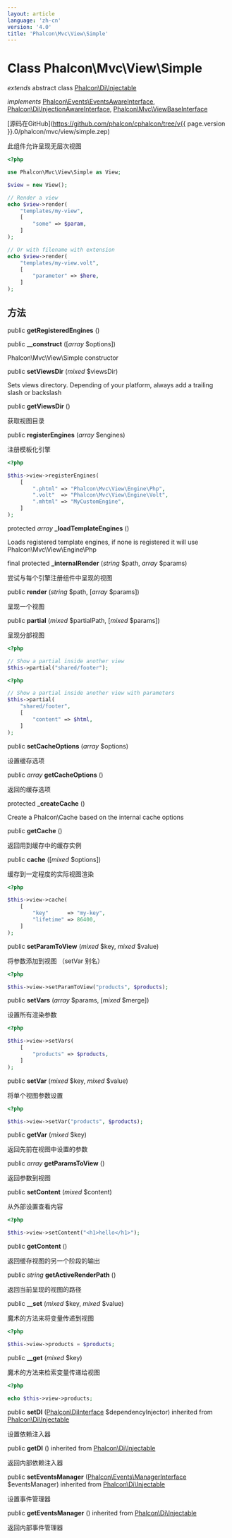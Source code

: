 ```yaml
---
layout: article
language: 'zh-cn'
version: '4.0'
title: 'Phalcon\Mvc\View\Simple'
---
```

# Class **Phalcon\Mvc\View\Simple**

*extends* abstract class [Phalcon\Di\Injectable](Phalcon_Di_Injectable)

*implements* [Phalcon\Events\EventsAwareInterface](Phalcon_Events_EventsAwareInterface), [Phalcon\Di\InjectionAwareInterface](Phalcon_Di_InjectionAwareInterface), [Phalcon\Mvc\ViewBaseInterface](Phalcon_Mvc_ViewBaseInterface)

[源码在GitHub](https://github.com/phalcon/cphalcon/tree/v{{ page.version }}.0/phalcon/mvc/view/simple.zep)

此组件允许呈现无层次视图

```php
<?php

use Phalcon\Mvc\View\Simple as View;

$view = new View();

// Render a view
echo $view->render(
    "templates/my-view",
    [
        "some" => $param,
    ]
);

// Or with filename with extension
echo $view->render(
    "templates/my-view.volt",
    [
        "parameter" => $here,
    ]
);

```

## 方法

public **getRegisteredEngines** ()

public **__construct** ([*array* $options])

Phalcon\Mvc\View\Simple constructor

public **setViewsDir** (*mixed* $viewsDir)

Sets views directory. Depending of your platform, always add a trailing slash or backslash

public **getViewsDir** ()

获取视图目录

public **registerEngines** (*array* $engines)

注册模板化引擎

```php
<?php

$this->view->registerEngines(
    [
        ".phtml" => "Phalcon\Mvc\View\Engine\Php",
        ".volt"  => "Phalcon\Mvc\View\Engine\Volt",
        ".mhtml" => "MyCustomEngine",
    ]
);

```

protected *array* **_loadTemplateEngines** ()

Loads registered template engines, if none is registered it will use Phalcon\Mvc\View\Engine\Php

final protected **_internalRender** (*string* $path, *array* $params)

尝试与每个引擎注册组件中呈现的视图

public **render** (*string* $path, [*array* $params])

呈现一个视图

public **partial** (*mixed* $partialPath, [*mixed* $params])

呈现分部视图

```php
<?php

// Show a partial inside another view
$this->partial("shared/footer");

```

```php
<?php

// Show a partial inside another view with parameters
$this->partial(
    "shared/footer",
    [
        "content" => $html,
    ]
);

```

public **setCacheOptions** (*array* $options)

设置缓存选项

public *array* **getCacheOptions** ()

返回的缓存选项

protected **_createCache** ()

Create a Phalcon\Cache based on the internal cache options

public **getCache** ()

返回用到缓存中的缓存实例

public **cache** ([*mixed* $options])

缓存到一定程度的实际视图渲染

```php
<?php

$this->view->cache(
    [
        "key"      => "my-key",
        "lifetime" => 86400,
    ]
);

```

public **setParamToView** (*mixed* $key, *mixed* $value)

将参数添加到视图 （setVar 别名）

```php
<?php

$this->view->setParamToView("products", $products);

```

public **setVars** (*array* $params, [*mixed* $merge])

设置所有渲染参数

```php
<?php

$this->view->setVars(
    [
        "products" => $products,
    ]
);

```

public **setVar** (*mixed* $key, *mixed* $value)

将单个视图参数设置

```php
<?php

$this->view->setVar("products", $products);

```

public **getVar** (*mixed* $key)

返回先前在视图中设置的参数

public *array* **getParamsToView** ()

返回参数到视图

public **setContent** (*mixed* $content)

从外部设置查看内容

```php
<?php

$this->view->setContent("<h1>hello</h1>");

```

public **getContent** ()

返回缓存视图的另一个阶段的输出

public *string* **getActiveRenderPath** ()

返回当前呈现的视图的路径

public **__set** (*mixed* $key, *mixed* $value)

魔术的方法来将变量传递到视图

```php
<?php

$this->view->products = $products;

```

public **__get** (*mixed* $key)

魔术的方法来检索变量传递给视图

```php
<?php

echo $this->view->products;

```

public **setDI** ([Phalcon\DiInterface](Phalcon_DiInterface) $dependencyInjector) inherited from [Phalcon\Di\Injectable](Phalcon_Di_Injectable)

设置依赖注入器

public **getDI** () inherited from [Phalcon\Di\Injectable](Phalcon_Di_Injectable)

返回内部依赖注入器

public **setEventsManager** ([Phalcon\Events\ManagerInterface](Phalcon_Events_ManagerInterface) $eventsManager) inherited from [Phalcon\Di\Injectable](Phalcon_Di_Injectable)

设置事件管理器

public **getEventsManager** () inherited from [Phalcon\Di\Injectable](Phalcon_Di_Injectable)

返回内部事件管理器